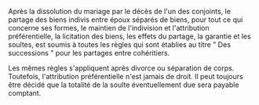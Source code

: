 Après la dissolution du mariage par le décès de l'un des conjoints, le partage des biens indivis entre époux séparés de biens, pour tout ce qui concerne ses formes, le maintien de l'indivision et l'attribution préférentielle, la licitation des biens, les effets du partage, la garantie et les soultes, est soumis à toutes les règles qui sont établies au titre " Des successions " pour les partages entre cohéritiers.


Les mêmes règles s'appliquent après divorce ou séparation de corps. Toutefois, l'attribution préférentielle n'est jamais de droit. Il peut toujours être décidé que la totalité de la soulte éventuellement due sera payable comptant.

